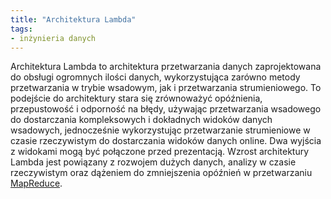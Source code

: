 ```yaml
---
title: "Architektura Lambda"
tags:
- inżynieria danych
---
```

Architektura Lambda to architektura przetwarzania danych zaprojektowana do obsługi ogromnych ilości danych, wykorzystująca zarówno metody przetwarzania w trybie wsadowym, jak i przetwarzania strumieniowego. To podejście do architektury stara się zrównoważyć opóźnienia, przepustowość i odporność na błędy, używając przetwarzania wsadowego do dostarczania kompleksowych i dokładnych widoków danych wsadowych, jednocześnie wykorzystując przetwarzanie strumieniowe w czasie rzeczywistym do dostarczania widoków danych online. Dwa wyjścia z widokami mogą być połączone przed prezentacją. Wzrost architektury Lambda jest powiązany z rozwojem dużych danych, analizy w czasie rzeczywistym oraz dążeniem do zmniejszenia opóźnień w przetwarzaniu [MapReduce](notes/mapreduce.md).
